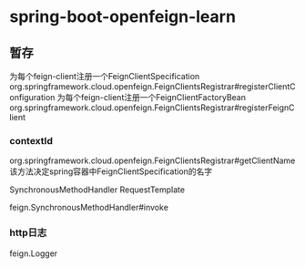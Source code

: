 # spring-boot-openfeign-learn




## 暂存

为每个feign-client注册一个FeignClientSpecification
org.springframework.cloud.openfeign.FeignClientsRegistrar#registerClientConfiguration
为每个feign-client注册一个FeignClientFactoryBean
org.springframework.cloud.openfeign.FeignClientsRegistrar#registerFeignClient

### contextId
org.springframework.cloud.openfeign.FeignClientsRegistrar#getClientName该方法决定spring容器中FeignClientSpecification的名字


SynchronousMethodHandler
RequestTemplate

feign.SynchronousMethodHandler#invoke

### http日志
feign.Logger